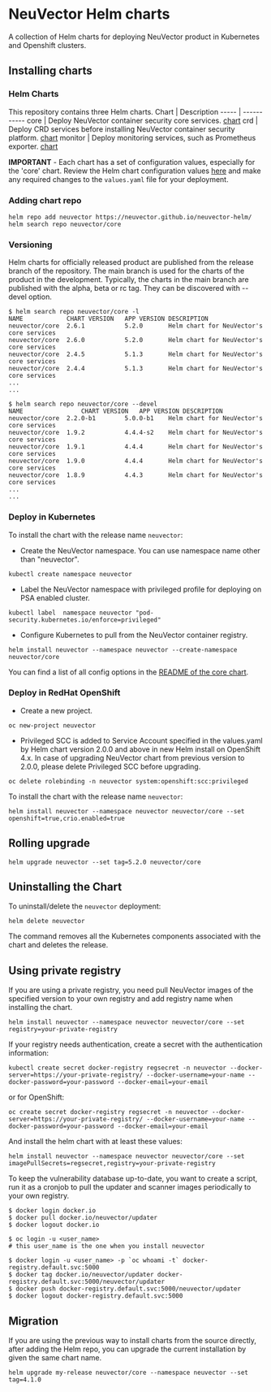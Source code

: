 # NeuVector Helm charts

A collection of Helm charts for deploying NeuVector product in Kubernetes and Openshift clusters.

## Installing charts

### Helm Charts

This repository contains three Helm charts.
Chart | Description
----- | -----------
core | Deploy NeuVector container security core services. [chart](charts/core)
crd | Deploy CRD services before installing NeuVector container security platform. [chart](charts/crd)
monitor | Deploy monitoring services, such as Prometheus exporter. [chart](charts/monitor)

**IMPORTANT** - Each chart has a set of configuration values, especially for the 'core' chart. Review the Helm chart configuration values [here](charts/core) and make any required changes to the `values.yaml` file for your deployment.

### Adding chart repo

```console
helm repo add neuvector https://neuvector.github.io/neuvector-helm/
helm search repo neuvector/core
```

### Versioning

Helm charts for officially released product are published from the release branch of the repository. The main branch is used for the charts of the product in the development. Typically, the charts in the main branch are published with the alpha, beta or rc tag. They can be discovered with --devel option.

```console
$ helm search repo neuvector/core -l
NAME          	CHART VERSION	APP VERSION	DESCRIPTION
neuvector/core	2.6.1        	5.2.0      	Helm chart for NeuVector's core services          
neuvector/core	2.6.0        	5.2.0      	Helm chart for NeuVector's core services          
neuvector/core	2.4.5        	5.1.3      	Helm chart for NeuVector's core services          
neuvector/core	2.4.4        	5.1.3      	Helm chart for NeuVector's core services          
...
...

$ helm search repo neuvector/core --devel
NAME            	CHART VERSION	APP VERSION	DESCRIPTION
neuvector/core	2.2.0-b1     	5.0.0-b1   	Helm chart for NeuVector's core services
neuvector/core	1.9.2        	4.4.4-s2   	Helm chart for NeuVector's core services
neuvector/core	1.9.1        	4.4.4      	Helm chart for NeuVector's core services
neuvector/core	1.9.0        	4.4.4      	Helm chart for NeuVector's core services
neuvector/core	1.8.9        	4.4.3      	Helm chart for NeuVector's core services
...
...
```

### Deploy in Kubernetes

To install the chart with the release name `neuvector`:

- Create the NeuVector namespace. You can use namespace name other than "neuvector".
```console
kubectl create namespace neuvector
```

- Label the NeuVector namespace with privileged profile for deploying on PSA enabled cluster.
```console
kubectl label  namespace neuvector "pod-security.kubernetes.io/enforce=privileged"
```

- Configure Kubernetes to pull from the NeuVector container registry.
```console
helm install neuvector --namespace neuvector --create-namespace neuvector/core
```

You can find a list of all config options in the [README of the core chart](charts/core).

### Deploy in RedHat OpenShift

- Create a new project.
```console
oc new-project neuvector
```

- Privileged SCC is added to Service Account specified in the values.yaml by Helm chart version 2.0.0 and above in new Helm install on OpenShift 4.x. In case of upgrading NeuVector chart from previous version to 2.0.0, please delete Privileged SCC before upgrading.

```console
oc delete rolebinding -n neuvector system:openshift:scc:privileged
```

To install the chart with the release name `neuvector`:

```console
helm install neuvector --namespace neuvector neuvector/core --set openshift=true,crio.enabled=true
```

## Rolling upgrade

```console
helm upgrade neuvector --set tag=5.2.0 neuvector/core
```

## Uninstalling the Chart

To uninstall/delete the `neuvector` deployment:

```console
helm delete neuvector
```

The command removes all the Kubernetes components associated with the chart and deletes the release.

## Using private registry

If you are using a private registry, you need pull NeuVector images of the specified version to your own registry and add registry name when installing the chart.

```console
helm install neuvector --namespace neuvector neuvector/core --set registry=your-private-registry
```

If your registry needs authentication, create a secret with the authentication information:

```console
kubectl create secret docker-registry regsecret -n neuvector --docker-server=https://your-private-registry/ --docker-username=your-name --docker-password=your-password --docker-email=your-email
```

or for OpenShift:

```console
oc create secret docker-registry regsecret -n neuvector --docker-server=https://your-private-registry/ --docker-username=your-name --docker-password=your-password --docker-email=your-email
```

And install the helm chart with at least these values:

```console
helm install neuvector --namespace neuvector neuvector/core --set imagePullSecrets=regsecret,registry=your-private-registry
```

To keep the vulnerability database up-to-date, you want to create a script, run it as a cronjob to pull the updater and scanner images periodically to your own registry.

```console
$ docker login docker.io
$ docker pull docker.io/neuvector/updater
$ docker logout docker.io

$ oc login -u <user_name>
# this user_name is the one when you install neuvector

$ docker login -u <user_name> -p `oc whoami -t` docker-registry.default.svc:5000
$ docker tag docker.io/neuvector/updater docker-registry.default.svc:5000/neuvector/updater
$ docker push docker-registry.default.svc:5000/neuvector/updater
$ docker logout docker-registry.default.svc:5000
```

## Migration

If you are using the previous way to install charts from the source directly, after adding the Helm repo, you can upgrade the current installation by given the same chart name. 

```console
helm upgrade my-release neuvector/core --namespace neuvector --set tag=4.1.0
```
